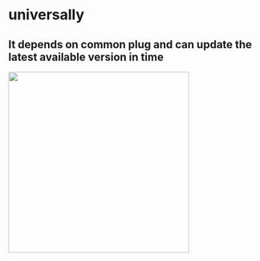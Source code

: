 # universally

## It depends on common plug and can update the latest available version in time
<img src="https://github.com/Wayaer/universally/tree/main/res/example.jpg" width=360 />